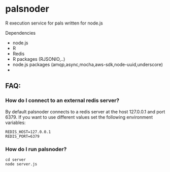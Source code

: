 palsnoder
=========

R execution service for pals written for node.js

Dependencies
* node.js
* R
* Redis
* R packages (RJSONIO,..)
* node.js packages (amqp,async,mocha,aws-sdk,node-uuid,underscore)
* 

## FAQ:

### How do I connect to an external redis server?

By default palsnoder connects to a redis server at the host 127.0.0.1 and port 6379. If you want to use different values set the following environment variables:

    REDIS_HOST=127.0.0.1
    REDIS_PORT=6379

### How do I run palsnoder?

    cd server
    node server.js

